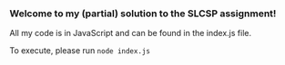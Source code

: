 ### Welcome to my (partial) solution to the SLCSP assignment!
All my code is in JavaScript and can be found in the index.js file.

To execute, please run `node index.js`